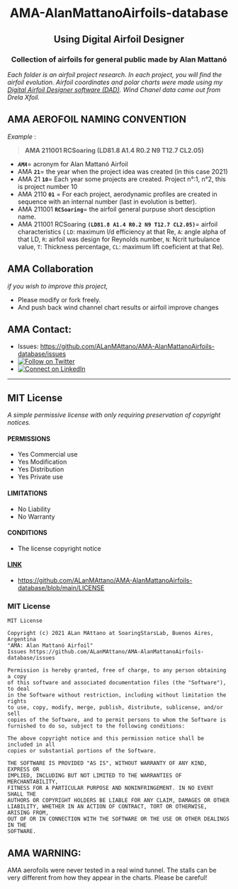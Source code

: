 <h1 align="center">AMA-AlanMattanoAirfoils-database</h1>
<h2 align="center">Using Digital Airfoil Designer</h2>
<h3 align="center">Collection of airfoils for general public made by Alan Mattanó</h3>

*Each folder is an airfoil project research. In each project, you will find the airfoil evolution. Airfoil coordinates and polar charts were made using my [Digital Airfoil Designer software (DAD)](https://www.youtube.com/watch?v=AcGxMhnTe0I). Wind Chanel data came out from Drela Xfoil.*







## AMA AEROFOIL NAMING CONVENTION
*Example* : 
     
>**AMA 211001 RCSoaring (LD81.8 A1.4 R0.2 N9 T12.7 CL2.05)**

* _**`AMA`**_= acronym for Alan Mattanó Airfoil
* AMA **`21`**= the year when the project idea was created (in this case 2021)
* AMA 21 **`10`**= Each year some projects are created. Project n°:1, n°2, this is project number 10
* AMA 2110 **`01`** = For each project, aerodynamic profiles are created in sequence with an internal number (last in evolution is better).
* AMA 211001 **`RCSoaring`**= the airfoil general purpuse short desciption name.
* AMA 211001 RCSoaring **`(LD81.8 A1.4 R0.2 N9 T12.7 CL2.05)`**= airfoil characteristics ( `LD`: maximum l/d efficiency at that Re, `A`: angle alpha of that LD, `R`: airfoil was design for Reynolds number, `N`: Ncrit turbulance value, `T`: Thickness percentage, `CL`: maximum lift coeficient at that Re). 

## AMA Collaboration
*if you wish to improve this project,*
* Please modify or fork freely.
* And push back wind channel chart results or airfoil improve changes 

## AMA Contact: 
* Issues: https://github.com/ALanMAttano/AMA-AlanMattanoAirfoils-database/issues
* [![Follow on Twitter](https://img.shields.io/badge/--twitter?label=Twitter&logo=Twitter&style=social)](https://twitter.com/SoaringSim) 
* [![Connect on LinkedIn](https://img.shields.io/badge/--linkedin?label=LinkedIn&logo=LinkedIn&style=social)](https://www.linkedin.com/in/alanmattano/)

---
## MIT License
*A simple permissive license with only requiring preservation of copyright notices.*

#### PERMISSIONS
   * Yes Commercial use
   * Yes Modification
   * Yes Distribution
   * Yes Private use
 
#### LIMITATIONS
   * No Liability
   * No Warranty
 
#### CONDITIONS
   * The license copyright notice

#### [LINK](https://github.com/ALanMAttano/AMA-AlanMattanoAirfoils-database/blob/main/LICENSE)
   * https://github.com/ALanMAttano/AMA-AlanMattanoAirfoils-database/blob/main/LICENSE

### MIT License
```
MIT License

Copyright (c) 2021 ALan MAttano at SoaringStarsLab, Buenos Aires, Argentina
"AMA: Alan Mattanó Airfoil"
Issues https://github.com/ALanMAttano/AMA-AlanMattanoAirfoils-database/issues

Permission is hereby granted, free of charge, to any person obtaining a copy
of this software and associated documentation files (the "Software"), to deal
in the Software without restriction, including without limitation the rights
to use, copy, modify, merge, publish, distribute, sublicense, and/or sell
copies of the Software, and to permit persons to whom the Software is
furnished to do so, subject to the following conditions:

The above copyright notice and this permission notice shall be included in all
copies or substantial portions of the Software.

THE SOFTWARE IS PROVIDED "AS IS", WITHOUT WARRANTY OF ANY KIND, EXPRESS OR
IMPLIED, INCLUDING BUT NOT LIMITED TO THE WARRANTIES OF MERCHANTABILITY,
FITNESS FOR A PARTICULAR PURPOSE AND NONINFRINGEMENT. IN NO EVENT SHALL THE
AUTHORS OR COPYRIGHT HOLDERS BE LIABLE FOR ANY CLAIM, DAMAGES OR OTHER
LIABILITY, WHETHER IN AN ACTION OF CONTRACT, TORT OR OTHERWISE, ARISING FROM,
OUT OF OR IN CONNECTION WITH THE SOFTWARE OR THE USE OR OTHER DEALINGS IN THE
SOFTWARE.
```

## AMA WARNING:
AMA aerofoils were never tested in a real wind tunnel. The stalls can be very different from how they appear in the charts.  Please be careful!
